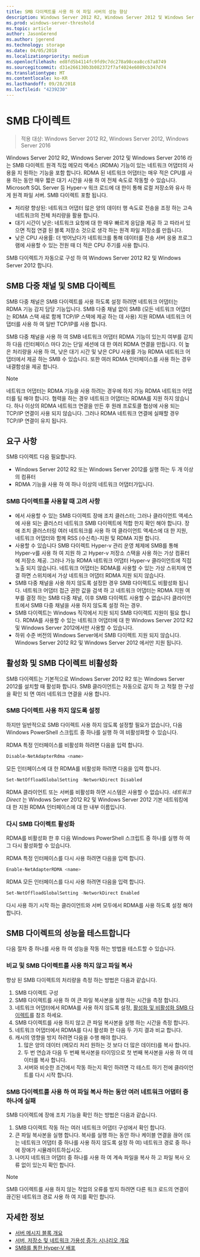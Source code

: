 ```yaml
---
title: SMB 다이렉트를 사용 하 여 파일 서버의 성능 향상
description: Windows Server 2012 R2, Windows Server 2012 및 Windows Server 2016에서 SMB 다이렉트 기능에 설명 합니다.
ms.prod: windows-server-threshold
ms.topic: article
author: JasonGerend
ms.author: jgerend
ms.technology: storage
ms.date: 04/05/2018
ms.localizationpriority: medium
ms.openlocfilehash: ed8fd5b4114fc9fd9c7dc278a98cea8cc67a8749
ms.sourcegitcommit: d31e266130b3b082372f7af4024e6089cb347d74
ms.translationtype: MT
ms.contentlocale: ko-KR
ms.lasthandoff: 09/28/2018
ms.locfileid: "4239230"
---
```

# SMB 다이렉트

>적용 대상: Windows Server 2012 R2, Windows Server 2012, Windows Server 2016

Windows Server 2012 R2, Windows Server 2012 및 Windows Server 2016 라는 SMB 다이렉트 원격 직접 메모리 액세스 (RDMA) 기능이 있는 네트워크 어댑터의 사용을 지 원하는 기능을 포함 합니다. RDMA 된 네트워크 어댑터는 매우 적은 CPU를 사용 하는 동안 매우 짧은 대기 시간을 사용 하 여 전체 속도로 작동할 수 있습니다. Microsoft SQL Server 등 Hyper-v 워크 로드에 대 한이 통해 로컬 저장소와 유사 하 게 원격 파일 서버. SMB 다이렉트 포함 됩니다.

- 처리량 향상된: 네트워크 어댑터 많은 양의 데이터 행 속도로 전송을 조정 하는 고속 네트워크의 전체 처리량을 활용 합니다.
- 대기 시간이 낮은: 네트워크 요청에 대 한 매우 빠르게 응답을 제공 하 고 따라서 있으면 직접 연결 된 블록 저장소 것으로 생각 하는 원격 파일 저장소를 만듭니다.
- 낮은 CPU 사용률: 더 벗어났다가 네트워크를 통해 데이터를 전송 서버 응용 프로그램에 사용할 수 있는 전원 때 더 적은 CPU 주기를 사용 합니다.

SMB 다이렉트가 자동으로 구성 하 여 Windows Server 2012 R2 및 Windows Server 2012 합니다.

## SMB 다중 채널 및 SMB 다이렉트

SMB 다중 채널은 SMB 다이렉트를 사용 하도록 설정 하려면 네트워크 어댑터는 RDMA 기능 감지 담당 기능입니다. SMB 다중 채널 없이 SMB (모든 네트워크 어댑터는 RDMA 스택 새로 함께 TCP/IP 스택에 제공 하는 데 사용) 지원 RDMA 네트워크 어댑터를 사용 하 여 일반 TCP/IP를 사용 합니다.

SMB 다중 채널을 사용 하 여 SMB 네트워크 어댑터 RDMA 기능이 있는지 여부를 감지 하 다음 (인터페이스 마다 2)는 단일 세션에 대 한 여러 RDMA 연결을 만듭니다. 이 높은 처리량을 사용 하 여, 낮은 대기 시간 및 낮은 CPU 사용률 가능 RDMA 네트워크 어댑터에서 제공 하는 SMB 수 있습니다. 또한 여러 RDMA 인터페이스를 사용 하는 경우 내결함성을 제공 합니다.

>[!NOTE]
>네트워크 어댑터는 RDMA 기능을 사용 하려는 경우에 하지 가능 RDMA 네트워크 어댑터를 팀 해야 합니다. 협력을 하는 경우 네트워크 어댑터는 RDMA를 지원 하지 않습니다.
>하나 이상의 RDMA 네트워크 연결을 만든 후 원래 프로토콜 협상에 사용 되는 TCP/IP 연결이 사용 되지 않습니다. 그러나 RDMA 네트워크 연결에 실패할 경우 TCP/IP 연결이 유지 됩니다.

## 요구 사항

SMB 다이렉트 다음 필요합니다.

- Windows Server 2012 R2 또는 Windows Server 2012를 실행 하는 두 개 이상의 컴퓨터
- RDMA 기능을 사용 하 여 하나 이상의 네트워크 어댑터가입니다.

### SMB 다이렉트를 사용할 때 고려 사항

- 에서 사용할 수 있는 SMB 다이렉트 장애 조치 클러스터; 그러나 클라이언트 액세스에 사용 되는 클러스터 네트워크 SMB 다이렉트에 적합 한지 확인 해야 합니다. 장애 조치 클러스터링 여러 네트워크를 사용 하 여 클라이언트 액세스에 대 한 지원, 네트워크 어댑터와 함께 RSS (수신측)-지원 및 RDMA 지원 합니다.
- 사용할 수 있습니다 SMB 다이렉트 Hyper-v 관리 운영 체제에 SMB를 통해 Hyper-v를 사용 하 여 지원 하 고 Hyper-v 저장소 스택을 사용 하는 가상 컴퓨터에 저장소 제공. 그러나 가능 RDMA 네트워크 어댑터 Hyper-v 클라이언트에 직접 노출 되지 않습니다. 네트워크 어댑터는 RDMA를 사용할 수 있는 가상 스위치에 연결 하면 스위치에서 가상 네트워크 어댑터 RDMA 지원 되지 않습니다.
- SMB 다중 채널을 사용 하지 않도록 설정한 경우 SMB 다이렉트도 비활성화 됩니다. 네트워크 어댑터 접근 권한 값을 검색 하 고 네트워크 어댑터는 RDMA 지원 여부를 결정 하는 SMB 다중 채널, 이후 SMB 다이렉트 사용할 수 없습니다 클라이언트에서 SMB 다중 채널을 사용 하지 않도록 설정 하는 경우.
- SMB 다이렉트는 Windows 직각에서 지원 되지 SMB 다이렉트 지원이 필요 합니다. RDMA를 사용할 수 있는 네트워크 어댑터에 대 한 Windows Server 2012 R2 및 Windows Server 2012에서만 사용할 수 있습니다.
- 하위 수준 버전의 Windows Server에서 SMB 다이렉트 지원 되지 않습니다. Windows Server 2012 R2 및 Windows Server 2012 에서만 지원 됩니다.

## 활성화 및 SMB 다이렉트 비활성화

SMB 다이렉트는 기본적으로 Windows Server 2012 R2 또는 Windows Server 2012를 설치할 때 활성화 합니다. SMB 클라이언트는 자동으로 감지 하 고 적절 한 구성을 확인 되 면 여러 네트워크 연결을 사용 합니다.

### SMB 다이렉트 사용 하지 않도록 설정

하지만 일반적으로 SMB 다이렉트 사용 하지 않도록 설정할 필요가 없습니다, 다음 Windows PowerShell 스크립트 중 하나를 실행 하 여 비활성화할 수 있습니다.

RDMA 특정 인터페이스를 비활성화 하려면 다음을 입력 합니다.

```PowerShell
Disable-NetAdapterRdma <name>
```

모든 인터페이스에 대 한 RDMA를 비활성화 하려면 다음을 입력 합니다.

```PowerShell
Set-NetOffloadGlobalSetting -NetworkDirect Disabled
```

RDMA 클라이언트 또는 서버를 비활성화 하면 시스템은 사용할 수 없습니다. *네트워크 Direct* 는 Windows Server 2012 R2 및 Windows Server 2012 기본 네트워킹에 대 한 지원 RDMA 인터페이스에 대 한 내부 이름입니다.

### 다시 SMB 다이렉트 활성화

RDMA를 비활성화 한 후 다음 Windows PowerShell 스크립트 중 하나를 실행 하 여 그 다시 활성화할 수 있습니다.

RDMA 특정 인터페이스를 다시 사용 하려면 다음을 입력 합니다.

```PowerShell
Enable-NetAdapterRDMA <name>
```

RDMA 모든 인터페이스를 다시 사용 하려면 다음을 입력 합니다.

```PowerShell
Set-NetOffloadGlobalSetting -NetworkDirect Enabled
```

다시 사용 하기 시작 하는 클라이언트와 서버 모두에서 RDMA를 사용 하도록 설정 해야 합니다.

## SMB 다이렉트의 성능을 테스트합니다

다음 절차 중 하나를 사용 하 여 성능을 작동 하는 방법을 테스트할 수 있습니다.

### 비교 및 SMB 다이렉트를 사용 하지 않고 파일 복사

향상 된 SMB 다이렉트의 처리량을 측정 하는 방법은 다음과 같습니다.

1. SMB 다이렉트 구성
2. SMB 다이렉트를 사용 하 여 큰 파일 복사본을 실행 하는 시간을 측정 합니다.
3. 네트워크 어댑터에서 RDMA를 사용 하지 않도록 설정, [활성화 및 비활성화 SMB 다이렉트](#enabling-and-disabling-smb-direct)를 참조 하세요.
4. SMB 다이렉트를 사용 하지 않고 큰 파일 복사본을 실행 하는 시간을 측정 합니다.
5. 네트워크 어댑터에서 RDMA를 다시 활성화 한 다음 두 가지 결과 비교 합니다.
6. 캐시의 영향을 방지 하려면 다음을 수행 해야 합니다.
    1. 많은 양의 데이터 (메모리 처리 원하는 것 보다 더 많은 데이터)를 복사 합니다.
    2. 두 번 연습과 다음 두 번째 복사본을 타이밍으로 첫 번째 복사본을 사용 하 여 데이터를 복사 합니다.
    3. 서버와 비슷한 조건에서 작동 하는지 확인 하려면 각 테스트 하기 전에 클라이언트를 다시 시작 합니다.

### SMB 다이렉트를 사용 하 여 파일 복사 하는 동안 여러 네트워크 어댑터 중 하나에 실패

SMB 다이렉트에 장애 조치 기능을 확인 하는 방법은 다음과 같습니다.

1. SMB 다이렉트 작동 하는 여러 네트워크 어댑터 구성에서 확인 합니다.
2. 큰 파일 복사본을 실행 합니다. 복사를 실행 하는 동안 하나 케이블 연결을 끊어 (또는 네트워크 어댑터 중 하나를 사용 하지 않도록 설정 하 여) 네트워크 경로 중 하나에 장애가 시뮬레이트하십시오.
3. 나머지 네트워크 어댑터 중 하나를 사용 하 여 계속 파일을 복사 하 고 파일 복사 오류 없이 있는지 확인 합니다.

>[!NOTE]
>SMB 다이렉트를 사용 하지 않는 작업의 오류를 방지 하려면 다른 워크 로드의 연결이 끊긴된 네트워크 경로 사용 하 여 지를 확인 합니다.

## 자세한 정보

- [서버 메시지 블록 개요](file-server-smb-overview.md)
- [서버, 저장소 및 네트워크 가용성 증가: 시나리오 개요](<https://docs.microsoft.com/previous-versions/windows/it-pro/windows-server-2012-r2-and-2012/hh831437(v%3dws.11)>)
- [SMB를 통한 Hyper-V 배포](<https://docs.microsoft.com/previous-versions/windows/it-pro/windows-server-2012-r2-and-2012/jj134187(v%3dws.11)>)
